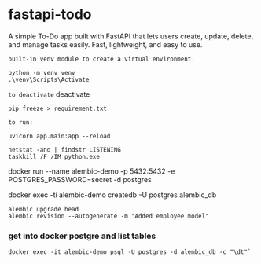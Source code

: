 # fastapi-todo

A simple To-Do app built with FastAPI that lets users create, update, delete, and manage tasks easily. Fast, lightweight, and easy to use.

`built-in venv module to create a virtual environment.`

```
python -m venv venv
.\venv\Scripts\Activate
```

`to deactivate`
deactivate

```
pip freeze > requirement.txt
```

`to run:`

```
uvicorn app.main:app --reload
```

```
netstat -ano | findstr LISTENING
taskkill /F /IM python.exe
```

docker run --name alembic-demo -p 5432:5432 -e POSTGRES_PASSWORD=secret -d postgres

docker exec -ti alembic-demo createdb -U postgres alembic_db

```
alembic upgrade head
alembic revision --autogenerate -m "Added employee model"
```

### get into docker postgre and list tables

```
docker exec -it alembic-demo psql -U postgres -d alembic_db -c "\dt"`
```
